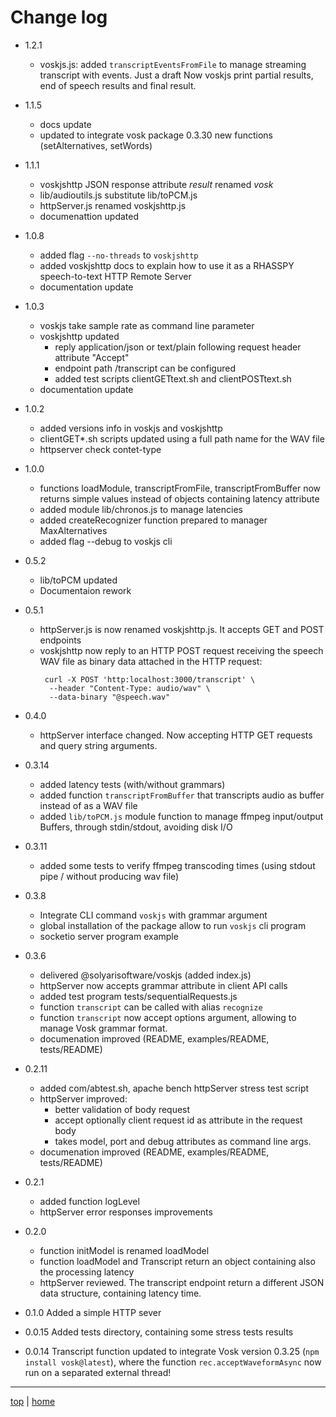 # Change log

- 1.2.1
  - voskjs.js: added `transcriptEventsFromFile` to manage streaming transcript with events. Just a draft
    Now voskjs print partial results, end of speech results and final result.

- 1.1.5
  - docs update
  - updated to integrate vosk package 0.3.30 new functions (setAlternatives, setWords)

- 1.1.1
  - voskjshttp JSON response attribute *result* renamed *vosk*
  - lib/audioutils.js substitute lib/toPCM.js
  - httpServer.js renamed voskjshttp.js
  - documenattion updated

- 1.0.8
  - added flag `--no-threads` to `voskjshttp`
  - added voskjshttp docs to explain how to use it as a RHASSPY speech-to-text HTTP Remote Server 
  - documentation update

- 1.0.3
  - voskjs take sample rate as command line parameter
  - voskjshttp updated 
    - reply application/json or text/plain following request header attribute "Accept"
    - endpoint path /transcript can be configured 
    - added test scripts clientGETtext.sh and clientPOSTtext.sh
  - documentation update

- 1.0.2
  - added versions info in voskjs and voskjshttp
  - clientGET*.sh scripts updated using a full path name for the WAV file
  - httpserver check contet-type 

- 1.0.0
  - functions loadModule, transcriptFromFile, transcriptFromBuffer now returns simple values instead of objects containing latency attribute
  - added module lib/chronos.js to manage latencies 
  - added createRecognizer function prepared to manager MaxAlternatives
  - added flag --debug to voskjs cli

- 0.5.2
  - lib/toPCM updated
  - Documentaion rework

- 0.5.1
  - httpServer.js is now renamed voskjshttp.js. It accepts GET and POST endpoints
  - voskjshttp now reply to an HTTP POST request receiving the speech WAV 
    file as binary data attached in the HTTP request:
    ```
     curl -X POST 'http:localhost:3000/transcript' \
      --header "Content-Type: audio/wav" \
      --data-binary "@speech.wav"
    ```

- 0.4.0
  - httpServer interface changed. Now accepting HTTP GET requests and query string arguments.

- 0.3.14
  - added latency tests (with/without grammars)
  - added function `transcriptFromBuffer` that transcripts audio as buffer instead of as a WAV file
  - added `lib/toPCM.js` module function to manage ffmpeg input/output Buffers, 
    through stdin/stdout, avoiding disk I/O

- 0.3.11
  - added some tests to verify ffmpeg transcoding times 
    (using stdout pipe / without producing wav file)

- 0.3.8
  - Integrate CLI command `voskjs` with grammar argument 
  - global installation of the package allow to run `voskjs` cli program
  - socketio server program example

- 0.3.6
  - delivered @solyarisoftware/voskjs (added index.js)
  - httpServer now accepts grammar attribute in client API calls 
  - added test program tests/sequentialRequests.js
  - function `transcript` can be called with alias `recognize`
  - function `transcript` now accept options argument, allowing to manage Vosk grammar format.
  - documenation improved (README, examples/README, tests/README) 

- 0.2.11
  - added com/abtest.sh, apache bench httpServer stress test script
  - httpServer improved: 
    - better validation of body request 
    - accept optionally client request id as attribute in the request body
    - takes model, port and debug attributes as command line args.
  - documenation improved (README, examples/README, tests/README) 

- 0.2.1
  - added function logLevel
  - httpServer error responses improvements

- 0.2.0
  - function initModel is renamed loadModel
  - function loadModel and Transcript  return an object containing also the processing latency
  - httpServer reviewed. The transcript endpoint return a different JSON data structure, containing latency time.

- 0.1.0 
  Added a simple HTTP sever

- 0.0.15 
  Added tests directory, containing some stress tests results

- 0.0.14 
  Transcript function updated to integrate Vosk version 0.3.25 (`npm install vosk@latest`), 
  where the function `rec.acceptWaveformAsync` now run on a separated external thread!

---

[top](#) | [home](README.md)

